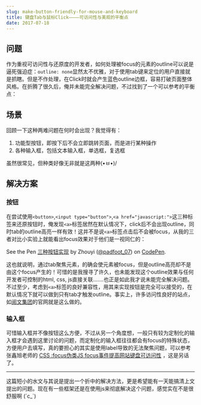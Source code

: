 ```yaml
---
slug: make-button-friendly-for-mouse-and-keyboard
title: 键盘Tab与鼠标Click————可访问性与美观的平衡点
date: 2017-07-18
---
```


## 问题

作为重视可访问性与还原度的开发者，如何处理被focus的元素的outline可以说是逼死强迫症：`outline: none`显然太不优雅，对于使用tab键来定位的用户直接就是抓瞎。但是不作处理，在Click时就会产生蓝色outline边框，容易打破页面整体风格。在折腾了很久后，俺并未能完全解决问题，不过找到了一个可以参考的平衡点：

## 场景

回顾一下这种两难问题在何时会出现？我觉得有：

1. 功能型按钮，即按下后不会立即跳转页面，而是进行某种操作
2. 各种输入框，包括文本输入框，单选框，复选框

虽然很常见，但种类好像无非就是这两种(•ㅂ•)/

## 解决方案

### 按钮

在尝试使用`<button>`,`<input type="button">`,`<a href="javascript:">`这三种标签来还原按钮时，俺发现`<a>`标签居然在默认情况下，click后不会出现outline，同时tab的outline高亮一样有效！这并不是说`<a>`标签点击后不会被focus，从我的三者对比小实验上就能看出focus效果对于他们是一视同仁的：

<p data-height="262" data-theme-id="dark" data-slug-hash="RgmBPK" data-default-tab="html,result" data-user="padfoot_07" data-embed-version="2" data-pen-title="三种按钮实现" class="codepen">See the Pen <a href="https://codepen.io/padfoot_07/pen/RgmBPK/">三种按钮实现</a> by Zhouyi (<a href="https://codepen.io/padfoot_07">@padfoot_07</a>) on <a href="https://codepen.io">CodePen</a>.</p>
<script async src="https://production-assets.codepen.io/assets/embed/ei.js"></script>

这也就说明，通过tab聚焦元素，的确会使元素被focus，但是outline高亮却不是由这个focus产生的！可惜的是我搜寻了许久，也未能发现这个outline效果与任何开发者可控制的html, css, js直接关联.......也正是如此我才说未能完全解决问题。不过至少，考虑到`<a>`标签的良好兼容性，用其来实现按钮是完全可以接受的，在默认情况下就可以做到只有tab才触发outline。事实上，许多访问性良好的站点，如[阅文集团](http://www.yuewen.com/)的官网就是这么做的。

### 输入框

可惜输入框并不像按钮这么方便，不过从另一个角度想，一般只有较为定制化的输入框才会遇到这里讨论的问题，而定制化的输入框往往都会有focus的特殊状态，方便用户去填写，真的要担心的其实是使用label导致的无法聚焦问题，可以参考张鑫旭老师的 [CSS :focus伪类JS focus事件提高网站键盘可访问性](http://www.zhangxinxu.com/wordpress/2017/04/css-focus-js-improve-accessibility-keyboard/) ，这是另话了。

---

这篇短小的水文与其说是提出一个折中的解决方法，更是希望能有一天能搞清上文提出的问题。现在有一些框架还是在使用js来彻底解决这个问题，感觉实在不是很舒服啊 (´c_`)